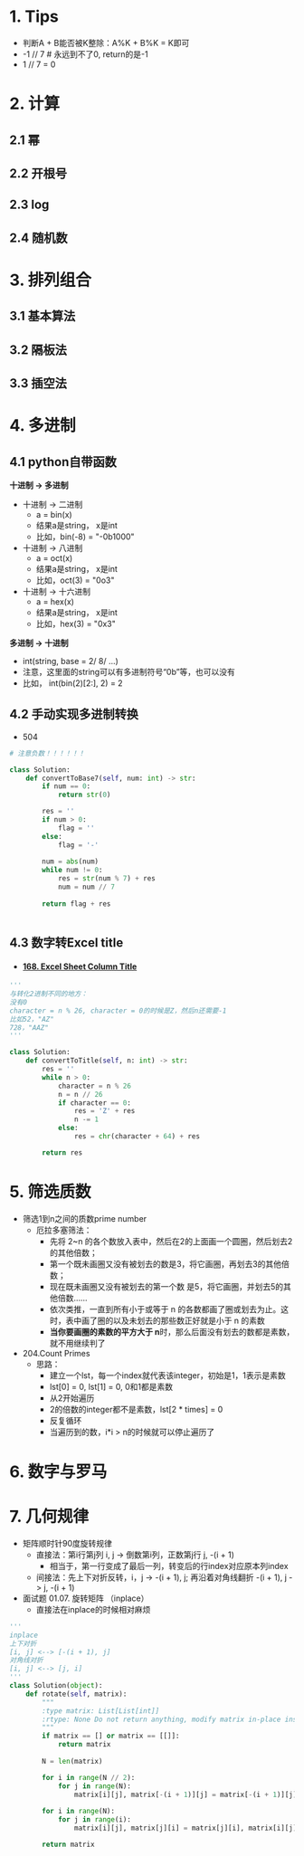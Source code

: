 # 1. Tips

* 判断A + B能否被K整除：A%K + B%K = K即可
* -1 // 7  # 永远到不了0, return的是-1
* 1 // 7 = 0





# 2. 计算

## 2.1 幂



## 2.2 开根号



## 2.3 log



## 2.4 随机数





# 3. 排列组合

## 3.1 基本算法



## 3.2 隔板法



## 3.3 插空法



# 4. 多进制

## 4.1 python自带函数

**十进制 -> 多进制**

* 十进制 -> 二进制
  * a = bin(x)
  * 结果a是string， x是int
  * 比如，bin(-8) = "-0b1000"
* 十进制 -> 八进制
  * a = oct(x)
  * 结果a是string， x是int
  * 比如，oct(3) = "0o3"
* 十进制 -> 十六进制
  * a = hex(x)
  * 结果a是string， x是int
  * 比如，hex(3) = "0x3"



**多进制 -> 十进制**

* int(string, base = 2/ 8/ ...)
* 注意，这里面的string可以有多进制符号“0b”等，也可以没有
* 比如， int(bin(2)[2:], 2) = 2



## 4.2 手动实现多进制转换

* 504

```python
# 注意负数！！！！！！

class Solution:
    def convertToBase7(self, num: int) -> str:
        if num == 0:
            return str(0)

        res = ''
        if num > 0: 
            flag = ''
        else:
            flag = '-' 
        
        num = abs(num)
        while num != 0:
            res = str(num % 7) + res
            num = num // 7
            
        return flag + res
      
```



## 4.3 数字转Excel title

* #### [168. Excel Sheet Column Title](https://leetcode-cn.com/problems/excel-sheet-column-title/)

```python
'''
与转化2进制不同的地方：
没有0
character = n % 26, character = 0的时候是Z，然后n还需要-1
比如52，"AZ"
728，"AAZ"
'''

class Solution:
    def convertToTitle(self, n: int) -> str:
        res = ''
        while n > 0:
            character = n % 26
            n = n // 26
            if character == 0:
                res = 'Z' + res
                n -= 1
            else:
                res = chr(character + 64) + res

        return res
```



# 5. 筛选质数

- 筛选1到n之间的质数prime number
  - 厄拉多塞筛法：
    - 先将 2~n 的各个数放入表中，然后在2的上面画一个圆圈，然后划去2的其他倍数；
    - 第一个既未画圈又没有被划去的数是3，将它画圈，再划去3的其他倍数；
    - 现在既未画圈又没有被划去的第一个数 是5，将它画圈，并划去5的其他倍数……
    - 依次类推，一直到所有小于或等于 n 的各数都画了圈或划去为止。这时，表中画了圈的以及未划去的那些数正好就是小于 n 的素数
    - **当你要画圈的素数的平方大于 n**时，那么后面没有划去的数都是素数，就不用继续判了
- 204.Count Primes
  - 思路：
    - 建立一个lst，每一个index就代表该integer，初始是1，1表示是素数
    - lst[0] = 0, lst[1] = 0, 0和1都是素数
    - 从2开始遍历
    - 2的倍数的integer都不是素数，lst[2 * times] = 0
    - 反复循环
    - 当遍历到的数，i*i > n的时候就可以停止遍历了



# 6. 数字与罗马



# 7. 几何规律

- 矩阵顺时针90度旋转规律
  - 直接法：第i行第j列 i, j -> 倒数第i列，正数第j行 j, -(i + 1)
    - 相当于，第一行变成了最后一列，转变后的行index对应原本列index
  - 间接法：先上下对折反转，i，j -> -(i + 1), j; 再沿着对角线翻折 -(i + 1), j -> j, -(i + 1)
- 面试题 01.07. 旋转矩阵 （inplace）
  - 直接法在inplace的时候相对麻烦

```python
'''
inplace
上下对折
[i, j] <--> [-(i + 1), j]
对角线对折
[i, j] <--> [j, i]
'''
class Solution(object):
    def rotate(self, matrix):
        """
        :type matrix: List[List[int]]
        :rtype: None Do not return anything, modify matrix in-place instead.
        """
        if matrix == [] or matrix == [[]]:
            return matrix
        
        N = len(matrix)

        for i in range(N // 2):
            for j in range(N):
                matrix[i][j], matrix[-(i + 1)][j] = matrix[-(i + 1)][j], matrix[i][j]
        
        for i in range(N):
            for j in range(i):
                matrix[i][j], matrix[j][i] = matrix[j][i], matrix[i][j]

        return matrix 
```





